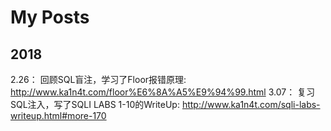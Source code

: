 # My Posts

## 2018
  2.26： 回顾SQL盲注，学习了Floor报错原理: http://www.ka1n4t.com/floor%E6%8A%A5%E9%94%99.html
  3.07： 复习SQL注入，写了SQLI LABS 1-10的WriteUp: http://www.ka1n4t.com/sqli-labs-writeup.html#more-170